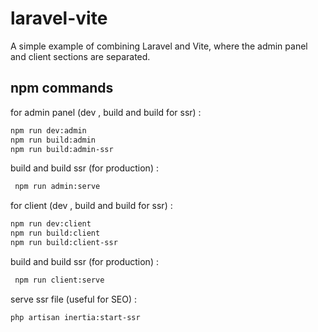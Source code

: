 # laravel-vite
A simple example of combining Laravel and Vite, where the admin panel and client sections are separated.


## npm commands


 for admin panel (dev , build and build for ssr) :
```bash
npm run dev:admin 
npm run build:admin 
npm run build:admin-ssr 
```

build and build ssr (for production) :
```bash
 npm run admin:serve 
```


 for client (dev , build and build for ssr) :
```bash
npm run dev:client 
npm run build:client 
npm run build:client-ssr 
```

build and build ssr (for production) :
```bash
 npm run client:serve 
```


serve ssr file (useful for SEO) :
```bash
php artisan inertia:start-ssr 
```












